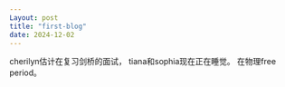 ```yaml
---
Layout: post
title: "first-blog"
date: 2024-12-02
---
```

cherilyn估计在复习剑桥的面试， tiana和sophia现在正在睡觉。 在物理free period。
